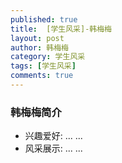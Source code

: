 ```yaml
---
published: true
title:  [学生风采]-韩梅梅
layout: post
author: 韩梅梅
category: 学生风采
tags: [学生风采]
comments: true 
---
```


### 韩梅梅简介 ###

- 兴趣爱好: ... ...
- 风采展示: ... ...
